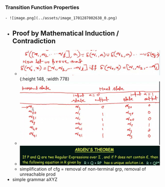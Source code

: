 ### Transition Function Properties
	- ![image.png](../assets/image_1701287002638_0.png)
- ## Proof by Mathematical Induction / Contradiction
	- ![image.png](../assets/image_1701292876240_0.png){:height 148, :width 778}
	- ![image.png](../assets/image_1701294879242_0.png)
	- ![image.png](../assets/image_1701297136560_0.png)
	- simplification of cfg = removal of non-terminal grp, removal of unreachable prod
- simple grammar aXYZ